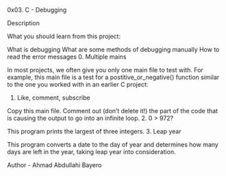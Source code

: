 0x03. C - Debugging

Description

What you should learn from this project:

What is debugging
What are some methods of debugging manually
How to read the error messages
0. Multiple mains

In most projects, we often give you only one main file to test with. For example, this main file is a test for a postitive_or_negative() function similar to the one you worked with in an earlier C project:
1. Like, comment, subscribe

Copy this main file. Comment out (don’t delete it!) the part of the code that is causing the output to go into an infinite loop.
2. 0 > 972?

This program prints the largest of three integers.
3. Leap year

This program converts a date to the day of year and determines how many days are left in the year, taking leap year into consideration.

Author - Ahmad Abdullahi Bayero
